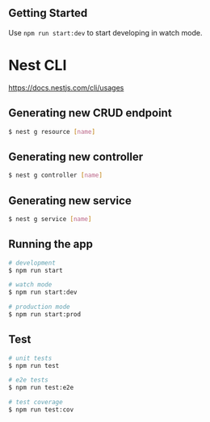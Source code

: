 ## Getting Started

Use `npm run start:dev` to start developing in watch mode.

# Nest CLI

https://docs.nestjs.com/cli/usages

## Generating new CRUD endpoint

```bash
$ nest g resource [name]
```

## Generating new controller

```bash
$ nest g controller [name]
```

## Generating new service

```bash
$ nest g service [name]
```

## Running the app

```bash
# development
$ npm run start

# watch mode
$ npm run start:dev

# production mode
$ npm run start:prod
```

## Test

```bash
# unit tests
$ npm run test

# e2e tests
$ npm run test:e2e

# test coverage
$ npm run test:cov
```
